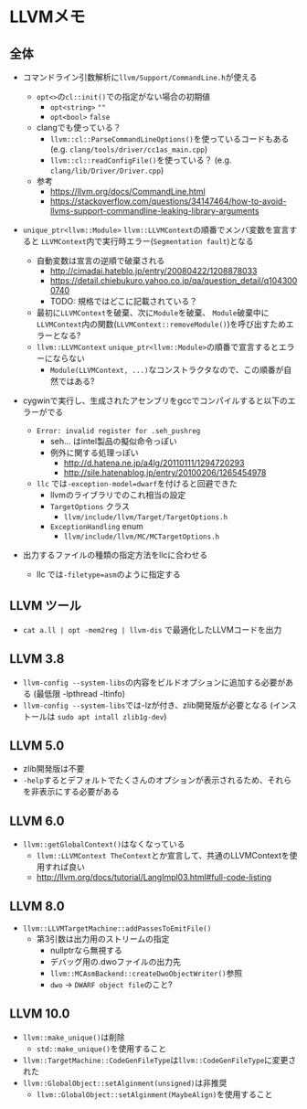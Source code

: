 # LLVMメモ

## 全体
* コマンドライン引数解析に`llvm/Support/CommandLine.h`が使える
    * `opt<>`の`cl::init()`での指定がない場合の初期値
        * `opt<string>` `""`
        * `opt<bool>` `false`
    * clangでも使っている？
        * `llvm::cl::ParseCommandLineOptions()`を使っているコードもある
          (e.g. `clang/tools/driver/cc1as_main.cpp`)
        * `llvm::cl::readConfigFile()`を使っている？
          (e.g. `clang/lib/Driver/Driver.cpp`)
    * 参考
        * <https://llvm.org/docs/CommandLine.html>
        * <https://stackoverflow.com/questions/34147464/how-to-avoid-llvms-support-commandline-leaking-library-arguments>

* `unique_ptr<llvm::Module>` `llvm::LLVMContext`の順番でメンバ変数を宣言すると
  `LLVMContext`内で実行時エラー(`Segmentation fault`)となる
    * 自動変数は宣言の逆順で破棄される
        * <http://cimadai.hateblo.jp/entry/20080422/1208878033>
        * <https://detail.chiebukuro.yahoo.co.jp/qa/question_detail/q1043000740>
        * TODO:  規格ではどこに記載されている？
    * 最初に`LLVMContext`を破棄、次に`Module`を破棄、
      `Module`破棄中に`LLVMContext`内の関数(`LLVMContext::removeModule()`)を呼び出すためエラーとなる?
    * `llvm::LLVMContext` `unique_ptr<llvm::Module>`の順番で宣言するとエラーにならない
        * `Module(LLVMContext, ...)`なコンストラクタなので、この順番が自然ではある?

* cygwinで実行し、生成されたアセンブリをgccでコンパイルすると以下のエラーがでる
    * `Error: invalid register for .seh_pushreg`
        * seh... はintel製品の擬似命令っぽい
        * 例外に関する処理っぽい
            * <http://d.hatena.ne.jp/a4lg/20110111/1294720293>
            * <http://sile.hatenablog.jp/entry/20100206/1265454978>
    * `llc` では`-exception-model=dwarf`を付けると回避できた
        * llvmのライブラリでのこれ相当の設定
        * `TargetOptions` クラス
            * `llvm/include/llvm/Target/TargetOptions.h`
        * `ExceptionHandling` enum
            * `llvm/include/llvm/MC/MCTargetOptions.h`

* 出力するファイルの種類の指定方法をllcに合わせる
    * llc では`-filetype=asm`のように指定する


## LLVM ツール
* `cat a.ll | opt -mem2reg | llvm-dis` で最適化したLLVMコードを出力


## LLVM 3.8
* `llvm-config --system-libs`の内容をビルドオプションに追加する必要がある
  (最低限 -lpthread -ltinfo)
* `llvm-config --system-libs`では-lzが付き、zlib開発版が必要となる
  (インストールは `sudo apt intall zlib1g-dev`)


## LLVM 5.0
* zlib開発版は不要
* `-help`するとデフォルトでたくさんのオプションが表示されるため、それらを非表示にする必要がある


## LLVM 6.0
* `llvm::getGlobalContext()`はなくなっている
    * `llvm::LLVMContext TheContext`とか宣言して、共通のLLVMContextを使用すれば良い
    * <http://llvm.org/docs/tutorial/LangImpl03.html#full-code-listing>


## LLVM 8.0
* `llvm::LLVMTargetMachine::addPassesToEmitFile()`
    * 第3引数は出力用のストリームの指定
        * nullptrなら無視する
        * デバッグ用の.dwoファイルの出力先
        * `llvm::MCAsmBackend::createDwoObjectWriter()`参照
        * `dwo` -> `DWARF object file`のこと?


## LLVM 10.0
* `llvm::make_unique()`は削除
    * `std::make_unique()`を使用すること
* `llvm::TargetMachine::CodeGenFileType`は`llvm::CodeGenFileType`に変更された
* `llvm::GlobalObject::setAlginment(unsigned)`は非推奨
    * `llvm::GlobalObject::setAlginment(MaybeAlign)`を使用すること
